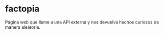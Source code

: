 # factopia
Página web que llame a una API externa y nos devuelva hechos curiosos de manera aleatoria.  
